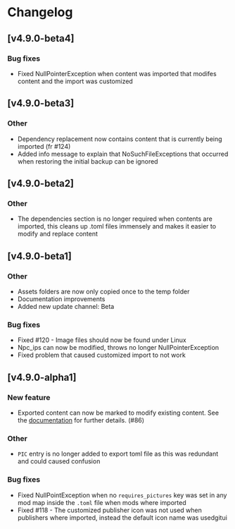# Changelog

## [v4.9.0-beta4]

### Bug fixes
- Fixed NullPointerException when content was imported that modifes content and the import was customized

## [v4.9.0-beta3]

### Other
- Dependency replacement now contains content that is currently being imported (fr #124)
- Added info message to explain that NoSuchFileExceptions that occurred when restoring the initial backup can be ignored

## [v4.9.0-beta2]

### Other
- The dependencies section is no longer required when contents are imported, this cleans up .toml files immensely and makes it easier to modify and replace content

## [v4.9.0-beta1]

### Other
- Assets folders are now only copied once to the temp folder
- Documentation improvements
- Added new update channel: Beta

### Bug fixes
- Fixed #120 - Image files should now be found under Linux
- Npc_ips can now be modified, throws no longer NullPointerException
- Fixed problem that caused customized import to not work

## [v4.9.0-alpha1]

### New feature
- Exported content can now be marked to modify existing content. See the [documentation](documentation_for_mod_creators.md) for further details. (#86)

### Other
- `PIC` entry is no longer added to export toml file as this was redundant and could caused confusion

### Bug fixes
- Fixed NullPointException when no `requires_pictures` key was set in any mod map inside the `.toml` file when mods where imported
- Fixed #118 - The customized publisher icon was not used when publishers where imported, instead the default icon name was usedgitui
